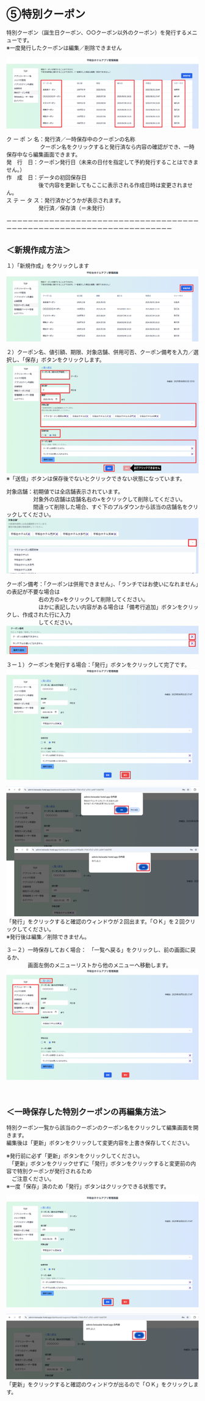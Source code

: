 # ⑤特別クーポン
特別クーポン（誕生日クーポン、○○クーポン以外のクーポン）を発行するメニューです。<br>
※一度発行したクーポンは編集／削除できません<br>

![特別クーポン.png](./coupon/特別クーポン.png)

ク ー ポ ン 名：発行済／一時保存中のクーポンの名称<br>　
　　　　　クーポン名をクリックすると発行済なら内容の確認ができ、一時保存中なら編集画面できます。<br>
発　行　日：クーポン発行日（未来の日付を指定して予約発行することはできません。）<br>
作　成　日：データの初回保存日<br>
　　　　　　後で内容を更新してもここに表示される作成日時は変更されません。<br>
ス テ ー タ ス：発行済かどうかが表示されます。<br>
　　　　　　発行済／保存済（＝未発行）<br>

ーーーーーーーーーーーーーーーーーーーーーーーーーーーーーーーーーーーーーーーーーーーーーーーーーーーーーーーーーーーーーーーーーーー<br>

## ＜新規作成方法＞<br>

１）「新規作成」をクリックします<br>
![特別クーポンー新規作成①.png](./coupon/特別クーポンー新規作成①.png)

２）クーポン名、値引額、期限、対象店舗、併用可否、クーポン備考を入力／選択し、「保存」ボタンをクリックします。
![特別クーポンー新規作成②.png](./coupon/特別クーポンー新規作成②.png)
※「送信」ボタンは保存後でないとクリックできない状態になっています。<br>

対象店舗：初期値では全店舗表示されています。<br>
　　　　　対象外の店舗は店舗名右の×をクリックして削除してください。<br>
　　　　　間違って削除した場合、すぐ下のプルダウンから該当の店舗名をクリックしてください。<br>
![特別クーポンー新規作成（対象店舗）.png](./coupon/特別クーポンー新規作成（対象店舗）.png)

クーポン備考：「クーポンは併用できません」、「ランチではお使いになれません」の表記が不要な場合は<br>
　　　　　　右の方の×をクリックして削除してください。<br>
　　　　　　ほかに表記したい内容がある場合は「備考行追加」ボタンをクリックし、作成された行に入力<br>
　　　　　　してください。
![特別クーポンー新規作成（備考）.png](./coupon/特別クーポンー新規作成（備考）.png)<br>

３ー１）クーポンを発行する場合：「発行」ボタンをクリックして完了です。<br>
![特別クーポンー新規作成（発行）.png](./coupon/特別クーポンー新規作成（発行）.png)

![特別クーポンー新規作成（発行）②.png](./coupon/特別クーポンー新規作成（発行）②.png)
「発行」をクリックすると確認のウィンドウが２回出ます。「ＯＫ」を２回クリックしてください。<br>
※発行後は編集／削除できません。

３－２）一時保存しておく場合：　「一覧へ戻る」をクリックし、前の画面に戻るか、<br>
  　　　　画面左側のメニューリストから他のメニューへ移動します。<br>
![特別クーポンー新規作成（一時保存）.png](./coupon/特別クーポンー新規作成（一時保存）.png)
<br>
<br>
<br>
## ＜一時保存した特別クーポンの再編集方法＞<br>

特別クーポン一覧から該当のクーポンのクーポン名をクリックして編集画面を開きます。 <br>
編集後は「更新」ボタンをクリックして変更内容を上書き保存してください。<br>

※発行前に必ず「更新」ボタンをクリックしてください。<br> 
　「更新」ボタンをクリックせずに「発行」ボタンをクリックすると変更前の内容で特別クーポンが発行されるため<br>
　ご注意ください。<br>
※一度「保存」済のため「発行」ボタンはクリックできる状態です。<br>

![特別クーポンー再編集.png](./coupon/特別クーポンー再編集.png)

![特別クーポンー再編集②.png](./coupon/特別クーポンー再編集②.png)
「更新」をクリックすると確認のウィンドウが出るので「ＯＫ」をクリックします。